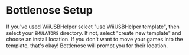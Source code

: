 # Bottlenose Setup

If you've used WiiUSBHelper select "use WiiUSBHelper template", then select your `EMULATORS` directory.  If not, select "create new template" and choose an install location.  If you don't want to move your games into the template, that's okay!  Bottlenose will prompt you for their location.

